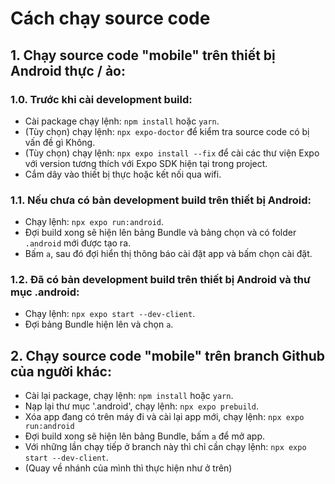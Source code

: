 # Cách chạy source code

## 1. Chạy source code "mobile" trên thiết bị Android thực / ảo:
### 1.0. Trước khi cài development build:
- Cài package chạy lệnh: `npm install` hoặc `yarn`.
- (Tùy chọn) chạy lệnh: `npx expo-doctor` để kiểm tra source code có bị vấn đề gì Không.
- (Tùy chọn) chạy lệnh: `npx expo install --fix` để cài các thư viện Expo với version tương thích với Expo SDK hiện tại trong project.
- Cắm dây vào thiết bị thực hoặc kết nối qua wifi.

### 1.1. Nếu chưa có bản development build trên thiết bị Android:
- Chạy lệnh: `npx expo run:android`.
- Đợi build xong sẽ hiện lên bảng Bundle và bảng chọn và có folder `.android` mới được tạo ra.
- Bấm `a`, sau đó đợi hiển thị thông báo cài đặt app và bấm chọn cài đặt.

### 1.2. Đã có bản development build trên thiết bị Android và thư mục .android:
- Chạy lệnh: `npx expo start --dev-client`.
- Đợi bảng Bundle hiện lên và chọn `a`.

## 2. Chạy source code "mobile" trên branch Github của người khác:
- Cài lại package, chạy lệnh: `npm install` hoặc `yarn`.
- Nạp lại thư mục '.android', chạy lệnh: `npx expo prebuild`.
- Xóa app đang có trên máy đi và cài lại app mới, chạy lệnh: `npx expo run:android`
- Đợi build xong sẽ hiện lên bảng Bundle, bấm `a` để mở app.
- Với những lần chạy tiếp ở branch này thì chỉ cần chạy lệnh: `npx expo start --dev-client`.
- (Quay về nhánh của mình thì thực hiện như ở trên)